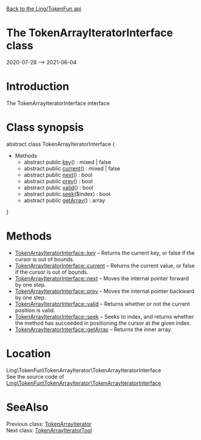 [Back to the Ling/TokenFun api](https://github.com/lingtalfi/TokenFun/blob/master/doc/api/Ling/TokenFun.md)



The TokenArrayIteratorInterface class
================
2020-07-28 --> 2021-06-04






Introduction
============

The TokenArrayIteratorInterface interface



Class synopsis
==============


abstract class <span class="pl-k">TokenArrayIteratorInterface</span>  {

- Methods
    - abstract public [key](https://github.com/lingtalfi/TokenFun/blob/master/doc/api/Ling/TokenFun/TokenArrayIterator/TokenArrayIteratorInterface/key.md)() : mixed | false
    - abstract public [current](https://github.com/lingtalfi/TokenFun/blob/master/doc/api/Ling/TokenFun/TokenArrayIterator/TokenArrayIteratorInterface/current.md)() : mixed | false
    - abstract public [next](https://github.com/lingtalfi/TokenFun/blob/master/doc/api/Ling/TokenFun/TokenArrayIterator/TokenArrayIteratorInterface/next.md)() : bool
    - abstract public [prev](https://github.com/lingtalfi/TokenFun/blob/master/doc/api/Ling/TokenFun/TokenArrayIterator/TokenArrayIteratorInterface/prev.md)() : bool
    - abstract public [valid](https://github.com/lingtalfi/TokenFun/blob/master/doc/api/Ling/TokenFun/TokenArrayIterator/TokenArrayIteratorInterface/valid.md)() : bool
    - abstract public [seek](https://github.com/lingtalfi/TokenFun/blob/master/doc/api/Ling/TokenFun/TokenArrayIterator/TokenArrayIteratorInterface/seek.md)($index) : bool
    - abstract public [getArray](https://github.com/lingtalfi/TokenFun/blob/master/doc/api/Ling/TokenFun/TokenArrayIterator/TokenArrayIteratorInterface/getArray.md)() : array

}






Methods
==============

- [TokenArrayIteratorInterface::key](https://github.com/lingtalfi/TokenFun/blob/master/doc/api/Ling/TokenFun/TokenArrayIterator/TokenArrayIteratorInterface/key.md) &ndash; Returns the current key, or false if the cursor is out of bounds.
- [TokenArrayIteratorInterface::current](https://github.com/lingtalfi/TokenFun/blob/master/doc/api/Ling/TokenFun/TokenArrayIterator/TokenArrayIteratorInterface/current.md) &ndash; Returns the current value, or false if the cursor is out of bounds.
- [TokenArrayIteratorInterface::next](https://github.com/lingtalfi/TokenFun/blob/master/doc/api/Ling/TokenFun/TokenArrayIterator/TokenArrayIteratorInterface/next.md) &ndash; Moves the internal pointer forward by one step.
- [TokenArrayIteratorInterface::prev](https://github.com/lingtalfi/TokenFun/blob/master/doc/api/Ling/TokenFun/TokenArrayIterator/TokenArrayIteratorInterface/prev.md) &ndash; Moves the internal pointer backward by one step.
- [TokenArrayIteratorInterface::valid](https://github.com/lingtalfi/TokenFun/blob/master/doc/api/Ling/TokenFun/TokenArrayIterator/TokenArrayIteratorInterface/valid.md) &ndash; Returns whether or not the current position is valid.
- [TokenArrayIteratorInterface::seek](https://github.com/lingtalfi/TokenFun/blob/master/doc/api/Ling/TokenFun/TokenArrayIterator/TokenArrayIteratorInterface/seek.md) &ndash; Seeks to index, and returns whether the method has succeeded in positioning the cursor at the given index.
- [TokenArrayIteratorInterface::getArray](https://github.com/lingtalfi/TokenFun/blob/master/doc/api/Ling/TokenFun/TokenArrayIterator/TokenArrayIteratorInterface/getArray.md) &ndash; Returns the inner array.





Location
=============
Ling\TokenFun\TokenArrayIterator\TokenArrayIteratorInterface<br>
See the source code of [Ling\TokenFun\TokenArrayIterator\TokenArrayIteratorInterface](https://github.com/lingtalfi/TokenFun/blob/master/TokenArrayIterator/TokenArrayIteratorInterface.php)



SeeAlso
==============
Previous class: [TokenArrayIterator](https://github.com/lingtalfi/TokenFun/blob/master/doc/api/Ling/TokenFun/TokenArrayIterator/TokenArrayIterator.md)<br>Next class: [TokenArrayIteratorTool](https://github.com/lingtalfi/TokenFun/blob/master/doc/api/Ling/TokenFun/TokenArrayIterator/Tool/TokenArrayIteratorTool.md)<br>
